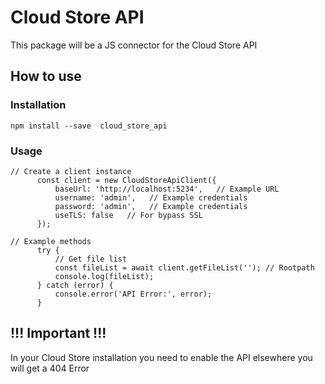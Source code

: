# Cloud Store API

This package will be a JS connector for the Cloud Store API

## How to use
### Installation
```
npm install --save  cloud_store_api
```
### Usage
```
// Create a client instance
      const client = new CloudStoreApiClient({
          baseUrl: 'http://localhost:5234',   // Example URL
          username: 'admin',   // Example credentials
          password: 'admin',   // Example credentials
          useTLS: false   // For bypass SSL
      });

// Example methods
      try {
          // Get file list
          const fileList = await client.getFileList(''); // Rootpath
          console.log(fileList);
      } catch (error) {
          console.error('API Error:', error);
      }
```

## !!! Important !!!
In your Cloud Store installation you need to enable the API elsewhere you will get a 404 Error
